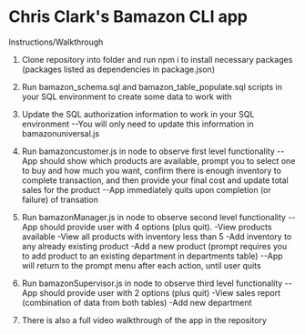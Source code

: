 # Chris Clark's Bamazon CLI app

Instructions/Walkthrough

1. Clone repository into folder and run npm i to install necessary packages (packages listed as dependencies in package.json)

2. Run bamazon_schema.sql and bamazon_table_populate.sql scripts in your SQL environment to create some data to work with

3. Update the SQL authorization information to work in your SQL environment 
	--You will only need to update this information in bamazonuniversal.js

4. Run bamazoncustomer.js in node to observe first level functionality
	--App should show which products are available, prompt you to select one to buy and how much you want, confirm there is enough inventory to complete transaction, and then provide your final cost and update total sales for the product
	--App immediately quits upon completion (or failure) of transation

5. Run bamazonManager.js in node to observe second level functionality
	--App should provide user with 4 options (plus quit). 
		-View products available
		-View all products with inventory less than 5
		-Add inventory to any already existing product
		-Add a new product (prompt requires you to add product to an existing department in departments table)
	--App will return to the prompt menu after each action, until user quits

6. Run bamazonSupervisor.js in node to observe third level functionality
	--App should provide user with 2 options (plus quit)
		-View sales report (combination of data from both tables)
		-Add new department

7. There is also a full video walkthrough of the app in the repository



